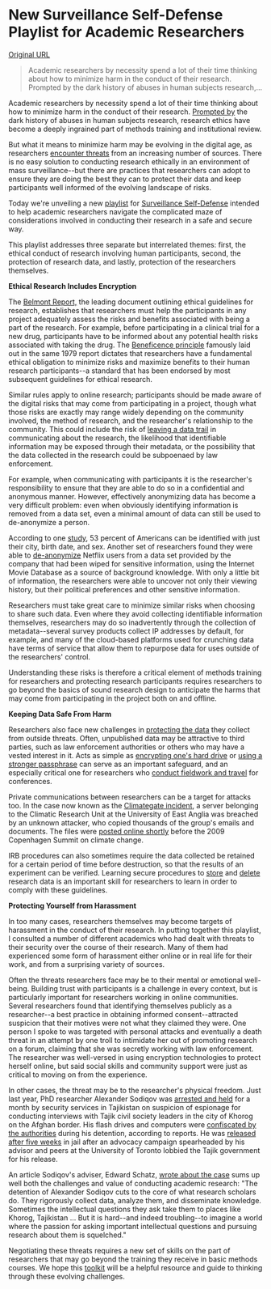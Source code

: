 # New Surveillance Self-Defense Playlist for Academic Researchers

[Original URL](https://www.eff.org/deeplinks/2015/09/new-surveillance-self-defense-playlist-academic-researchers)

> Academic researchers by necessity spend a lot of their time thinking about how to minimize harm in the conduct of their research. Prompted by the dark history of abuses in human subjects research,...

Academic researchers by necessity spend a lot of their time thinking about how to minimize harm in the conduct of their research. [Prompted by](https://en.wikipedia.org/wiki/Human_subject_research_legislation_in_the_United_States) the dark history of abuses in human subjects research, research ethics have become a deeply ingrained part of methods training and institutional review.

But what it means to minimize harm may be evolving in the digital age, as researchers [encounter threats](https://ssd.eff.org/en/module/introduction-threat-modeling) from an increasing number of sources. There is no easy solution to conducting research ethically in an environment of mass surveillance--but there are practices that researchers can adopt to ensure they are doing the best they can to protect their data and keep participants well informed of the evolving landscape of risks.

Today we're unveiling a new [playlist](https://ssd.eff.org/en/node/92/) for [Surveillance Self-Defense](https://ssd.eff.org/) intended to help academic researchers navigate the complicated maze of considerations involved in conducting their research in a safe and secure way.

This playlist addresses three separate but interrelated themes: first, the ethical conduct of research involving human participants, second, the protection of research data, and lastly, protection of the researchers themselves.

**Ethical Research Includes Encryption**

The [Belmont Report,](http://www.hhs.gov/ohrp/humansubjects/guidance/belmont.html) the leading document outlining ethical guidelines for research, establishes that researchers must help the participants in any project adequately assess the risks and benefits associated with being a part of the research. For example, before participating in a clinical trial for a new drug, participants have to be informed about any potential health risks associated with taking the drug. The [Beneficence principle](http://www.hhs.gov/ohrp/humansubjects/guidance/belmont.html#xbenefit) famously laid out in the same 1979 report dictates that researchers have a fundamental ethical obligation to minimize risks and maximize benefits to their human research participants--a standard that has been endorsed by most subsequent guidelines for ethical research.

Similar rules apply to online research; participants should be made aware of the digital risks that may come from participating in a project, though what those risks are exactly may range widely depending on the community involved, the method of research, and the researcher's relationship to the community. This could include the risk of [leaving a data trail](https://ssd.eff.org/en/module/communicating-others) in communicating about the research, the likelihood that identifiable information may be exposed through their metadata, or the possibility that the data collected in the research could be subpoenaed by law enforcement.

For example, when communicating with participants it is the researcher's responsibility to ensure that they are able to do so in a confidential and anonymous manner. However, effectively anonymizing data has become a very difficult problem: even when obviously identifying information is removed from a data set, even a minimal amount of data can still be used to de-anonymize a person.

According to one [study](http://dataprivacylab.org/projects/identifiability/paper1.pdf), 53 percent of Americans can be identified with just their city, birth date, and sex. Another set of researchers found they were able to [de-anonymize](https://www.cs.utexas.edu/~shmat/shmat_oak08netflix.pdf) Netflix users from a data set provided by the company that had been wiped for sensitive information, using the Internet Movie Database as a source of background knowledge. With only a little bit of information, the researchers were able to uncover not only their viewing history, but their political preferences and other sensitive information.

Researchers must take great care to minimize similar risks when choosing to share such data. Even where they avoid collecting identifiable information themselves, researchers may do so inadvertently through the collection of metadata--several survey products collect IP addresses by default, for example, and many of the cloud-based platforms used for crunching data have terms of service that allow them to repurpose data for uses outside of the researchers' control.

Understanding these risks is therefore a critical element of methods training for researchers and protecting research participants requires researchers to go beyond the basics of sound research design to anticipate the harms that may come from participating in the project both on and offline.

**Keeping Data Safe From Harm**

Researchers also face new challenges in [protecting the data](https://ssd.eff.org/en/module/keeping-your-data-safe) they collect from outside threats. Often, unpublished data may be attractive to third parties, such as law enforcement authorities or others who may have a vested interest in it. Acts as simple as [encrypting one's hard drive](https://ssd.eff.org/en/module/how-encrypt-your-windows-device) or [using a stronger passphrase](https://ssd.eff.org/en/module/creating-strong-passwords) can serve as an important safeguard, and an especially critical one for researchers who [conduct fieldwork and travel](https://ssd.eff.org/en/module/things-consider-when-crossing-us-border) for conferences.

Private communications between researchers can be a target for attacks too. In the case now known as the [Climategate incident](http://www.washingtonpost.com/wp-dyn/content/article/2009/11/20/AR2009112004093.html), a server belonging to the Climatic Research Unit at the University of East Anglia was breached by an unknown attacker, who copied thousands of the group's emails and documents. The files were [posted online shortly](http://www.washingtonpost.com/wp-dyn/content/article/2009/11/20/AR2009112004093.html) before the 2009 Copenhagen Summit on climate change.

IRB procedures can also sometimes require the data collected be retained for a certain period of time before destruction, so that the results of an experiment can be verified. Learning secure procedures to [store](https://ssd.eff.org/en/module/keeping-your-data-safe) and [delete](https://ssd.eff.org/en/module/how-delete-your-data-securely-mac-os-x) research data is an important skill for researchers to learn in order to comply with these guidelines.

**Protecting Yourself from Harassment**

In too many cases, researchers themselves may become targets of harassment in the conduct of their research. In putting together this playlist, I consulted a number of different academics who had dealt with threats to their security over the course of their research. Many of them had experienced some form of harassment either online or in real life for their work, and from a surprising variety of sources.

Often the threats researchers face may be to their mental or emotional well-being. Building trust with participants is a challenge in every context, but is particularly important for researchers working in online communities. Several researchers found that identifying themselves publicly as a researcher--a best practice in obtaining informed consent--attracted suspicion that their motives were not what they claimed they were. One person I spoke to was targeted with personal attacks and eventually a death threat in an attempt by one troll to intimidate her out of promoting research on a forum, claiming that she was secretly working with law enforcement. The researcher was well-versed in using encryption technologies to protect herself online, but said social skills and community support were just as critical to moving on from the experience.

In other cases, the threat may be to the researcher's physical freedom. Just last year, PhD researcher Alexander Sodiqov was [arrested and held](http://www.cbc.ca/news/world/how-alexander-sodiqov-was-freed-following-espionage-charges-1.2772191) for a month by security services in Tajikistan on suspicion of espionage for conducting interviews with Tajik civil society leaders in the city of Khorog on the Afghan border. His flash drives and computers were [confiscated by the authorities](https://advocacy.globalvoicesonline.org/2014/06/18/tajik-authorities-detain-global-voices-contributor/) during his detention, according to reports. He was [released after five weeks](http://www.cbc.ca/news/world/how-alexander-sodiqov-was-freed-following-espionage-charges-1.2772191) in jail after an advocacy campaign spearheaded by his advisor and peers at the University of Toronto lobbied the Tajik government for his release.

An article Sodiqov's adviser, Edward Schatz, [wrote about the case](https://www.washingtonpost.com/blogs/monkey-cage/wp/2014/06/25/researchers-at-risk-in-central-asia/) sums up well both the challenges and value of conducting academic research: "The detention of Alexander Sodiqov cuts to the core of what research scholars do. They rigorously collect data, analyze them, and disseminate knowledge. Sometimes the intellectual questions they ask take them to places like Khorog, Tajikistan ... But it is hard--and indeed troubling--to imagine a world where the passion for asking important intellectual questions and pursuing research about them is squelched."

Negotiating these threats requires a new set of skills on the part of researchers that may go beyond the training they receive in basic methods courses. We hope this [toolkit](https://ssd.eff.org/en/node/92/) will be a helpful resource and guide to thinking through these evolving challenges.
